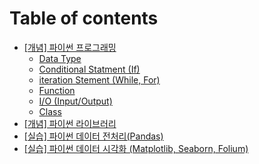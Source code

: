 # Table of contents

* [\[개념\] 파이썬 프로그래밍](README.md)
  * [Data Type](undefined/data-type.md)
  * [Conditional Statment (If)](undefined/conditional-statment-if.md)
  * [iteration Stement (While, For)](undefined/iteration-stement-while-for.md)
  * [Function](undefined/function.md)
  * [I/O (Input/Output)](undefined/i-o-input-output.md)
  * [Class](undefined/class.md)
* [\[개념\] 파이썬 라이브러리](undefined-1.md)
* [\[실습\] 파이썬 데이터 전처리(Pandas)](pandas.md)
* [\[실습\] 파이썬 데이터 시각화 (Matplotlib, Seaborn, Folium)](matplotlib-seaborn-folium.md)

